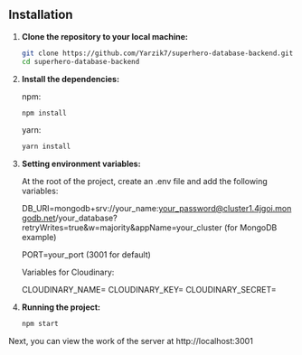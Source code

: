 ## Installation

1. **Clone the repository to your local machine:**

   ```bash
   git clone https://github.com/Yarzik7/superhero-database-backend.git
   cd superhero-database-backend
   ```

2. **Install the dependencies:**

   npm:

   ```bash
   npm install
   ```

   yarn:

   ```bash
   yarn install
   ```

3. **Setting environment variables:**

   At the root of the project, create an .env file and add the following variables:

   DB_URI=mongodb+srv://your_name:your_password@cluster1.4jgoi.mongodb.net/your_database?retryWrites=true&w=majority&appName=your_cluster (for MongoDB example)

   PORT=your_port (3001 for default)

   Variables for Cloudinary:
   
   CLOUDINARY_NAME=
   CLOUDINARY_KEY=
   CLOUDINARY_SECRET=

4. **Running the project:**

   ```bash
   npm start
   ```

Next, you can view the work of the server at http://localhost:3001
